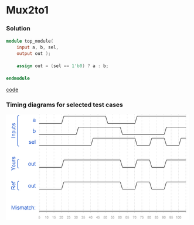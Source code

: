 # Mux2to1
### Solution
```Verilog
module top_module( 
    input a, b, sel,
    output out ); 
    
    assign out = (sel == 1'b0) ? a : b;

endmodule
```
[code](./61.v)

### Timing diagrams for selected test cases
![result](./result.png)